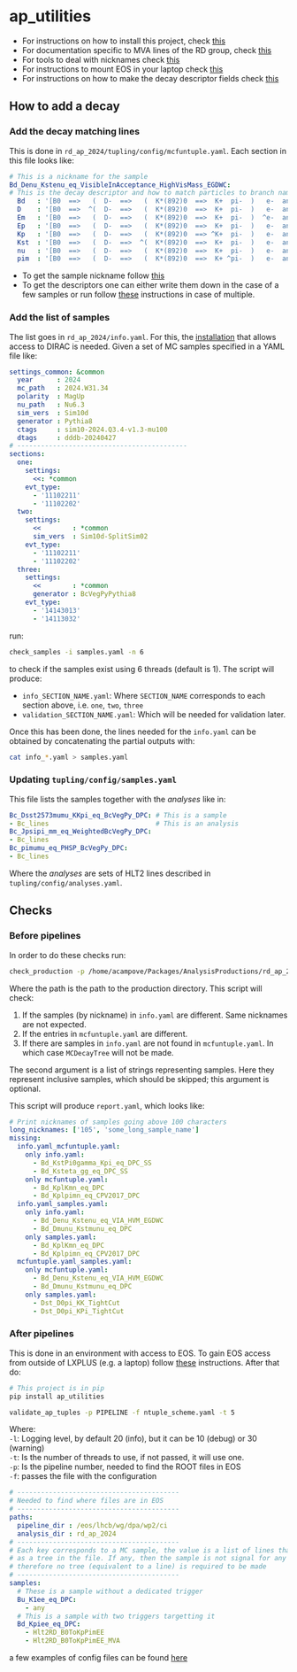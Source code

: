 # ap_utilities

- For instructions on how to install this project, check [this](doc/installation.md)   
- For documentation specific to MVA lines of the RD group, check [this](doc/mva_lines.md)   
- For tools to deal with nicknames check [this](doc/nicknames.md)
- For instructions to mount EOS in your laptop check [this](doc/mounting_eos.md)
- For instructions on how to make the decay descriptor fields check [this](doc/descriptors.md)

## How to add a decay 

### Add the decay matching lines 
This is done in `rd_ap_2024/tupling/config/mcfuntuple.yaml`. Each section in this file looks like:

```yaml
# This is a nickname for the sample
Bd_Denu_Kstenu_eq_VisibleInAcceptance_HighVisMass_EGDWC:
# This is the decay descriptor and how to match particles to branch names
  Bd   : '[B0  ==>   (  D-  ==>   (  K*(892)0  ==>  K+  pi-  )   e-  anti-nu_e  )   e+  nu_e  ]CC'
  D    : '[B0  ==>  ^(  D-  ==>   (  K*(892)0  ==>  K+  pi-  )   e-  anti-nu_e  )   e+  nu_e  ]CC'
  Em   : '[B0  ==>   (  D-  ==>   (  K*(892)0  ==>  K+  pi-  )  ^e-  anti-nu_e  )   e+  nu_e  ]CC'
  Ep   : '[B0  ==>   (  D-  ==>   (  K*(892)0  ==>  K+  pi-  )   e-  anti-nu_e  )  ^e+  nu_e  ]CC'
  Kp   : '[B0  ==>   (  D-  ==>   (  K*(892)0  ==> ^K+  pi-  )   e-  anti-nu_e  )   e+  nu_e  ]CC'
  Kst  : '[B0  ==>   (  D-  ==>  ^(  K*(892)0  ==>  K+  pi-  )   e-  anti-nu_e  )   e+  nu_e  ]CC'
  nu   : '[B0  ==>   (  D-  ==>   (  K*(892)0  ==>  K+  pi-  )   e-  anti-nu_e  )   e+ ^nu_e  ]CC'
  pim  : '[B0  ==>   (  D-  ==>   (  K*(892)0  ==>  K+ ^pi-  )   e-  anti-nu_e  )   e+  nu_e  ]CC'
```

- To get the sample nickname follow [this](doc/nicknames.md)
- To get the descriptors one can either write them down in the case of a few samples or run follow [these](doc/descriptors.md) instructions in case of multiple.

### Add the list of samples 

The list goes in `rd_ap_2024/info.yaml`. For this, the [installation](doc/installation.md#with-access-to-dirac) that allows access to DIRAC is needed. 
Given a set of MC samples specified in a YAML file like:

```YAML
settings_common: &common
  year      : 2024
  mc_path   : 2024.W31.34
  polarity  : MagUp
  nu_path   : Nu6.3
  sim_vers  : Sim10d
  generator : Pythia8
  ctags     : sim10-2024.Q3.4-v1.3-mu100
  dtags     : dddb-20240427
# -------------------------------------------
sections:
  one:
    settings:
      <<: *common
    evt_type:
      - '11102211'
      - '11102202'
  two:
    settings:
      <<        : *common
      sim_vers  : Sim10d-SplitSim02
    evt_type:
      - '11102211'
      - '11102202'
  three:
    settings:
      <<        : *common
      generator : BcVegPyPythia8
    evt_type:
      - '14143013'
      - '14113032'
```

run:

```bash
check_samples -i samples.yaml -n 6
```

to check if the samples exist using 6 threads (default is 1). The script will produce:

- `info_SECTION_NAME.yaml`: Where `SECTION_NAME` corresponds to each section above, i.e. `one`, `two`, `three`
- `validation_SECTION_NAME.yaml`: Which will be needed for validation later.

Once this has been done, the lines needed for the `info.yaml` can be obtained by concatenating the partial outputs with:

```bash
cat info_*.yaml > samples.yaml
```

### Updating `tupling/config/samples.yaml`

This file lists the samples together with the _analyses_ like in:

```yaml
Bc_Dsst2573mumu_KKpi_eq_BcVegPy_DPC: # This is a sample
- Bc_lines                           # This is an analysis
Bc_Jpsipi_mm_eq_WeightedBcVegPy_DPC:
- Bc_lines
Bc_pimumu_eq_PHSP_BcVegPy_DPC:
- Bc_lines
```

Where the _analyses_ are sets of HLT2 lines described in `tupling/config/analyses.yaml`.

## Checks 

### Before pipelines 

In order to do these checks run:

```bash
check_production -p /home/acampove/Packages/AnalysisProductions/rd_ap_2024
```

Where the path is the path to the production directory. This script will check:

1. If the samples (by nickname) in `info.yaml` are different. Same nicknames are not expected.
1. If the entries in `mcfuntuple.yaml` are different.
1. If there are samples in `info.yaml` are not found in `mcfuntuple.yaml`. In which case `MCDecayTree` will not be
made.

The second argument is a list of strings representing samples. Here they represent inclusive samples, which should
be skipped; this argument is optional. 

This script will produce `report.yaml`, which looks like:

```yaml
# Print nicknames of samples going above 100 characters
long_nicknames: ['105', 'some_long_sample_name']
missing:
  info.yaml_mcfuntuple.yaml:
    only info.yaml:
      - Bd_KstPi0gamma_Kpi_eq_DPC_SS
      - Bd_Ksteta_gg_eq_DPC_SS
    only mcfuntuple.yaml:
      - Bd_KplKmn_eq_DPC
      - Bd_Kplpimn_eq_CPV2017_DPC
  info.yaml_samples.yaml:
    only info.yaml:
      - Bd_Denu_Kstenu_eq_VIA_HVM_EGDWC
      - Bd_Dmunu_Kstmunu_eq_DPC
    only samples.yaml:
      - Bd_KplKmn_eq_DPC
      - Bd_Kplpimn_eq_CPV2017_DPC
  mcfuntuple.yaml_samples.yaml:
    only mcfuntuple.yaml:
      - Bd_Denu_Kstenu_eq_VIA_HVM_EGDWC
      - Bd_Dmunu_Kstmunu_eq_DPC
    only samples.yaml:
      - Dst_D0pi_KK_TightCut
      - Dst_D0pi_KPi_TightCut
```

### After pipelines

This is done in an environment with access to EOS. To gain EOS access from outside of LXPLUS (e.g. a laptop) follow 
[these](doc/mounting_eos.md) instructions. After that do:

```bash
# This project is in pip
pip install ap_utilities

validate_ap_tuples -p PIPELINE -f ntuple_scheme.yaml -t 5
```

Where:   
`-l`: Logging level, by default 20 (info), but it can be 10 (debug) or 30 (warning)   
`-t`: Is the number of threads to use, if not passed, it will use one.   
`-p`: Is the pipeline number, needed to find the ROOT files in EOS   
`-f`: passes the file with the configuration   

```yaml
# -----------------------------------------
# Needed to find where files are in EOS
# -----------------------------------------
paths:
  pipeline_dir : /eos/lhcb/wg/dpa/wp2/ci
  analysis_dir : rd_ap_2024
# -----------------------------------------
# Each key corresponds to a MC sample, the value is a list of lines that must be found
# as a tree in the file. If any, then the sample is not signal for any of the HLT2 lines
# therefore no tree (equivalent to a line) is required to be made
# -----------------------------------------
samples:
  # These is a sample without a dedicated trigger
  Bu_K1ee_eq_DPC:
    - any 
  # This is a sample with two triggers targetting it
  Bd_Kpiee_eq_DPC:
    - Hlt2RD_B0ToKpPimEE
    - Hlt2RD_B0ToKpPimEE_MVA
```

a few examples of config files can be found [here](https://github.com/acampove/config_files/tree/main/ap_utilities/validate_ap)

